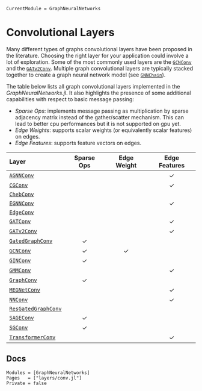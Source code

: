 ```@meta
CurrentModule = GraphNeuralNetworks
```

# Convolutional Layers

Many different types of graphs convolutional layers have been proposed in the literature. Choosing the right layer for your application could involve a lot of exploration. 
Some of the most commonly used layers are the [`GCNConv`](@ref) and the [`GATv2Conv`](@ref). Multiple graph convolutional layers are typically stacked together to create a graph neural network model
(see [`GNNChain`](@ref)).

The table below lists all graph convolutional layers implemented in the *GraphNeuralNetworks.jl*. It also highlights the presence of some additional capabilities with respect to basic message passing:
- *Sparse Ops*: implements message passing as multiplication by sparse adjacency matrix instead of the gather/scatter mechanism. This can lead to better cpu performances but it is not supported on gpu yet. 
- *Edge Weights*: supports scalar weights (or equivalently scalar features) on edges. 
- *Edge Features*: supports feature vectors on edges.

| Layer                       |Sparse Ops|Edge Weight|Edge Features| 
| :--------                   |  :---:   |:---:      |:---:        |               
| [`AGNNConv`](@ref)          |          |           |     ✓       |
| [`CGConv`](@ref)            |          |           |     ✓       |
| [`ChebConv`](@ref)          |          |           |             |
| [`EGNNConv`](@ref)          |          |           |     ✓       |
| [`EdgeConv`](@ref)          |          |           |             |
| [`GATConv`](@ref)           |          |           |     ✓       |
| [`GATv2Conv`](@ref)         |          |           |     ✓       |
| [`GatedGraphConv`](@ref)    |     ✓    |           |             |
| [`GCNConv`](@ref)           |     ✓    |     ✓     |             | 
| [`GINConv`](@ref)           |     ✓    |           |             |
| [`GMMConv`](@ref)           |          |           |     ✓       |
| [`GraphConv`](@ref)         |     ✓    |           |             |
| [`MEGNetConv`](@ref)        |          |           |     ✓       |
| [`NNConv`](@ref)            |          |           |     ✓       |
| [`ResGatedGraphConv`](@ref) |          |           |             |
| [`SAGEConv`](@ref)          |     ✓    |           |             |
| [`SGConv`](@ref)            |     ✓    |           |             |
| [`TransformerConv`](@ref)   |          |           |     ✓       |


## Docs

```@autodocs
Modules = [GraphNeuralNetworks]
Pages   = ["layers/conv.jl"]
Private = false
```
